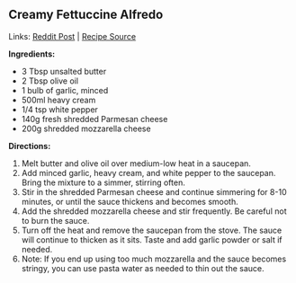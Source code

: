 ## Creamy Fettuccine Alfredo

Links: [Reddit Post](https://www.reddit.com/r/FoodPorn/comments/vlhabh/homemade_creamy_fettuccine_alfredo/) | [Recipe Source](https://www.allrecipes.com/recipe/237995/better-than-olive-garden-alfredo-sauce/)

**Ingredients:**
- 3 Tbsp unsalted butter
- 2 Tbsp olive oil
- 1 bulb of garlic, minced
- 500ml heavy cream
- 1/4 tsp white pepper
- 140g fresh shredded Parmesan cheese
- 200g shredded mozzarella cheese

**Directions:**
1. Melt butter and olive oil over medium-low heat in a saucepan.
2. Add minced garlic, heavy cream, and white pepper to the saucepan. Bring the mixture to a simmer, stirring often.
3. Stir in the shredded Parmesan cheese and continue simmering for 8-10 minutes, or until the sauce thickens and becomes smooth.
4. Add the shredded mozzarella cheese and stir frequently. Be careful not to burn the sauce.
5. Turn off the heat and remove the saucepan from the stove. The sauce will continue to thicken as it sits. Taste and add garlic powder or salt if needed.
6. Note: If you end up using too much mozzarella and the sauce becomes stringy, you can use pasta water as needed to thin out the sauce.
